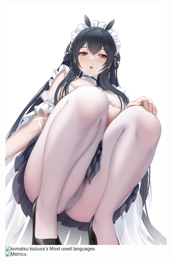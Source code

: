 ![weeb](https://github.com/rootwlmX/rootwlmX/blob/main/resource/99012977_p0.jpg)
![komatsu kazusa's Most used languages](https://github-readme-stats.vercel.app/api/top-langs/?username=rootwlmX&layout=compact&hide_border=true&langs_count=10)   
![Metrics](https://metrics.lecoq.io/rootwlmX?template=classic&base=header%2C%20activity%2C%20community%2C%20repositories%2C%20metadata&base.indepth=false&base.hireable=false&base.skip=false&config.timezone=Asia%2FShanghai)   

<!--
**rootwlmX/rootwlmX** is a ✨ _special_ ✨ repository because its `README.md` (this file) appears on your GitHub profile.

Here are some ideas to get you started:

- 🔭 I’m currently working on ...
- 🌱 I’m currently learning ...
- 👯 I’m looking to collaborate on ...
- 🤔 I’m looking for help with ...
- 💬 Ask me about ...
- 📫 How to reach me: ...
- 😄 Pronouns: ...
- ⚡ Fun fact: ...
-->

